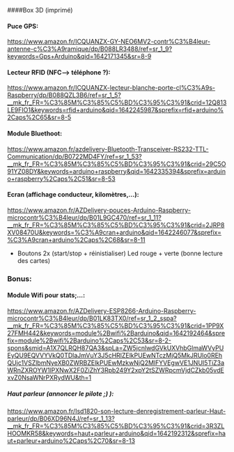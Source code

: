 ####Box 3D (imprimé)

#### Puce GPS:
https://www.amazon.fr/ICQUANZX-GY-NEO6MV2-contr%C3%B4leur-antenne-c%C3%A9ramique/dp/B088LR3488/ref=sr_1_9?keywords=Gps+Arduino&qid=1642171345&sr=8-9

#### Lecteur RFID (NFC--> téléphone ?):
https://www.amazon.fr/ICQUANZX-lecteur-blanche-porte-cl%C3%A9s-Raspberry/dp/B088QZL3B6/ref=sr_1_5?__mk_fr_FR=%C3%85M%C3%85%C5%BD%C3%95%C3%91&crid=12Q813LE9FIO1&keywords=rfid+arduino&qid=1642245987&sprefix=rfid+arduino%2Caps%2C65&sr=8-5

#### Module Bluethoot:
https://www.amazon.fr/azdelivery-Bluetooth-Transceiver-RS232-TTL-Communication/dp/B0722MD4FY/ref=sr_1_53?__mk_fr_FR=%C3%85M%C3%85%C5%BD%C3%95%C3%91&crid=29C5O91YZ08DY&keywords=arduino+raspberry&qid=1642335394&sprefix=arduino+raspberry%2Caps%2C51&sr=8-53

#### Ecran (affichage conducteur, kilomètres,...):
https://www.amazon.fr/AZDelivery-pouces-Arduino-Raspberry-microcontr%C3%B4leur/dp/B01L9GC470/ref=sr_1_11?__mk_fr_FR=%C3%85M%C3%85%C5%BD%C3%95%C3%91&crid=2JRP8XV08470U&keywords=%C3%A9cran+arduino&qid=1642246077&sprefix=%C3%A9cran+arduino%2Caps%2C68&sr=8-11

- Boutons 2x (start/stop + réinistialiser)
Led rouge + verte (bonne lecture des cartes)



### Bonus:

#### Module Wifi pour stats;...:
https://www.amazon.fr/AZDelivery-ESP8266-Arduino-Raspberry-microcontr%C3%B4leur/dp/B01LK83TX0/ref=sr_1_2_sspa?__mk_fr_FR=%C3%85M%C3%85%C5%BD%C3%95%C3%91&crid=1PP9X27FMH442&keywords=module%2Bwifi%2Barduino&qid=1642192464&sprefix=module%2Bwifi%2Barduino%2Caps%2C53&sr=8-2-spons&smid=A1X7QLRQH87QA3&spLa=ZW5jcnlwdGVkUXVhbGlmaWVyPUEyQU9EQVVYVkQ0TDlaJmVuY3J5cHRlZElkPUEwNTczMjQ5MkJRUlo0REhQUjc1VSZlbmNyeXB0ZWRBZElkPUEwMzkwNjQ2MlFYVEgwVE1JNUI5TiZ3aWRnZXROYW1lPXNwX2F0ZiZhY3Rpb249Y2xpY2tSZWRpcmVjdCZkb05vdExvZ0NsaWNrPXRydWU&th=1

##### Haut parleur (annoncer le pilote ;) ):
https://www.amazon.fr/Isd1820-son-lecture-denregistrement-parleur-Haut-parleur/dp/B06XD96N4J/ref=sr_1_13?__mk_fr_FR=%C3%85M%C3%85%C5%BD%C3%95%C3%91&crid=3R3ZLHOOMKR58&keywords=haut+parleur+arduino&qid=1642192312&sprefix=haut+parleur+arduino%2Caps%2C70&sr=8-13
